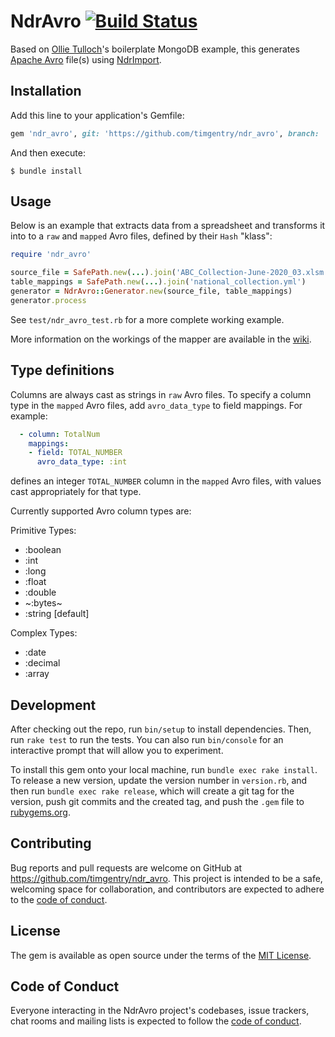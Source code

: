 # NdrAvro [![Build Status](https://github.com/timgentry/ndr_avro/workflows/Test/badge.svg)](https://github.com/timgentry/ndr_avro/actions?query=workflow%3Atest)

Based on [Ollie Tulloch](https://github.com/ollietulloch)'s boilerplate MongoDB example, this generates [Apache Avro](https://avro.apache.org) file(s) using [NdrImport](https://github.com/PublicHealthEngland/ndr_import).

## Installation

Add this line to your application's Gemfile:

```ruby
gem 'ndr_avro', git: 'https://github.com/timgentry/ndr_avro', branch: 'main'
```

And then execute:

    $ bundle install

## Usage

Below is an example that extracts data from a spreadsheet and transforms it into to a `raw` and `mapped` Avro files, defined by their `Hash` "klass":

```ruby
require 'ndr_avro'

source_file = SafePath.new(...).join('ABC_Collection-June-2020_03.xlsm')
table_mappings = SafePath.new(...).join('national_collection.yml')
generator = NdrAvro::Generator.new(source_file, table_mappings)
generator.process
```

See `test/ndr_avro_test.rb` for a more complete working example.

More information on the workings of the mapper are available in the [wiki](https://github.com/PublicHealthEngland/ndr_import/wiki).

## Type definitions

Columns are always cast as strings in `raw` Avro files. To specify a column type in the `mapped` Avro files, add `avro_data_type` to field mappings. For example:

```yaml
  - column: TotalNum
    mappings:
    - field: TOTAL_NUMBER
      avro_data_type: :int
```

defines an integer `TOTAL_NUMBER` column in the `mapped` Avro files, with values cast appropriately for that type.

Currently supported Avro column types are:

Primitive Types:
* :boolean
* :int
* :long
* :float
* :double
* ~:bytes~
* :string [default]

Complex Types:
* :date
* :decimal
* :array

## Development

After checking out the repo, run `bin/setup` to install dependencies. Then, run `rake test` to run the tests. You can also run `bin/console` for an interactive prompt that will allow you to experiment.

To install this gem onto your local machine, run `bundle exec rake install`. To release a new version, update the version number in `version.rb`, and then run `bundle exec rake release`, which will create a git tag for the version, push git commits and the created tag, and push the `.gem` file to [rubygems.org](https://rubygems.org).

## Contributing

Bug reports and pull requests are welcome on GitHub at https://github.com/timgentry/ndr_avro. This project is intended to be a safe, welcoming space for collaboration, and contributors are expected to adhere to the [code of conduct](https://github.com/timgentry/ndr_avro/blob/main/CODE_OF_CONDUCT.md).

## License

The gem is available as open source under the terms of the [MIT License](https://opensource.org/licenses/MIT).

## Code of Conduct

Everyone interacting in the NdrAvro project's codebases, issue trackers, chat rooms and mailing lists is expected to follow the [code of conduct](https://github.com/timgentry/ndr_avro/blob/main/CODE_OF_CONDUCT.md).

